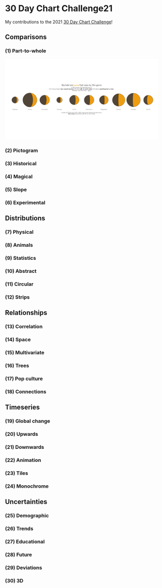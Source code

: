 # 30 Day Chart Challenge21

My contributions to the 2021 [30 Day Chart Challenge](https://twitter.com/30DayChartChall)!


## Comparisons

### (1) Part-to-whole

![Bechdel test](https://github.com/JuliaMuellerFr/30DayChartChallenge21/blob/main/plots/1_bechdel.png)

### (2) Pictogram

### (3) Historical

### (4) Magical

### (5) Slope

### (6) Experimental


## Distributions

### (7) Physical

### (8) Animals

### (9) Statistics

### (10) Abstract

### (11) Circular

### (12) Strips


## Relationships

### (13) Correlation

### (14) Space

### (15) Multivariate

### (16) Trees

### (17) Pop culture

### (18) Connections


## Timeseries

### (19) Global change

### (20) Upwards

### (21) Downwards

### (22) Animation

### (23) Tiles

### (24) Monochrome


## Uncertainties

### (25) Demographic

### (26) Trends

### (27) Educational

### (28) Future

### (29) Deviations

### (30) 3D


